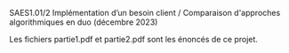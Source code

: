 SAES1.01/2 Implémentation d’un besoin client / Comparaison d'approches algorithmiques en duo (décembre 2023) 

Les fichiers partie1.pdf et partie2.pdf sont les énoncés de ce projet.
